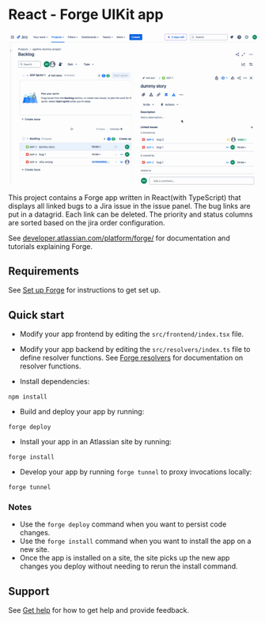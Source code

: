# React - Forge UIKit app

![Demo](demo.gif)

This project contains a Forge app written in React(with TypeScript) that displays all linked bugs
to a Jira issue in the issue panel. The bug links are put in a datagrid. Each link can be deleted.
The priority and status columns are sorted based on the jira order configuration.

See [developer.atlassian.com/platform/forge/](https://developer.atlassian.com/platform/forge) for documentation and tutorials explaining Forge.

## Requirements

See [Set up Forge](https://developer.atlassian.com/platform/forge/set-up-forge/) for instructions to get set up.

## Quick start

- Modify your app frontend by editing the `src/frontend/index.tsx` file.

- Modify your app backend by editing the `src/resolvers/index.ts` file to define resolver functions. See [Forge resolvers](https://developer.atlassian.com/platform/forge/runtime-reference/custom-ui-resolver/) for documentation on resolver functions.

- Install dependencies:
```
npm install
```

- Build and deploy your app by running:
```
forge deploy
```

- Install your app in an Atlassian site by running:
```
forge install
```

- Develop your app by running `forge tunnel` to proxy invocations locally:
```
forge tunnel
```

### Notes
- Use the `forge deploy` command when you want to persist code changes.
- Use the `forge install` command when you want to install the app on a new site.
- Once the app is installed on a site, the site picks up the new app changes you deploy without needing to rerun the install command.

## Support

See [Get help](https://developer.atlassian.com/platform/forge/get-help/) for how to get help and provide feedback.
